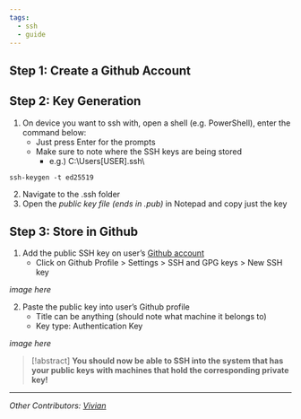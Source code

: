 ```yaml
---
tags:
  - ssh
  - guide
---
```

## Step 1: Create a Github Account

## Step 2: Key Generation
1. On device you want to ssh with, open a shell (e.g. PowerShell), enter the command below:
    - Just press Enter for the prompts
    - Make sure to note where the SSH keys are being stored
        - e.g.) C:\Users\[USER]\.ssh\
```
ssh-keygen -t ed25519
```

2. Navigate to the .ssh folder
3. Open the *public key file (ends in .pub)* in Notepad and copy just the key
## Step 3: Store in Github
1. Add the public SSH key on user’s [Github account](https://github.com/)
	- Click on Github Profile > Settings > SSH and GPG keys > New SSH key

*image here*

2. Paste the public key into user’s Github profile
    - Title can be anything (should note what machine it belongs to)
    - Key type: Authentication Key

*image here*

> [!abstract] **You should now be able to SSH into the system that has your public keys with machines that hold the corresponding private key!**

----
*Other Contributors: [Vivian](https://itsvivianmill.github.io/journal/)*